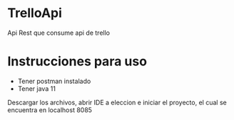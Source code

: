 # TrelloApi
Api Rest que consume api de trello

# Instrucciones para uso
- Tener postman instalado
- Tener java 11 

Descargar los archivos, abrir IDE a eleccion e iniciar el proyecto, 
el cual se encuentra en localhost 8085

